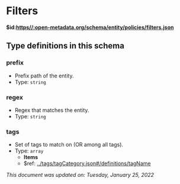 # Filters

**$id:**[**https//:open-metadata.org/schema/entity/policies/filters.json**](https://open-metadata.org/schema/entity/policies/filters.json)



## Type definitions in this schema
### prefix

 - Prefix path of the entity.
 - Type: `string`


### regex

 - Regex that matches the entity.
 - Type: `string`


### tags

 - Set of tags to match on (OR among all tags).
 - Type: `array`
	 - **Items**
	 - $ref: [../tags/tagCategory.json#/definitions/tagName](tagcategory.md#tagname)




_This document was updated on: Tuesday, January 25, 2022_